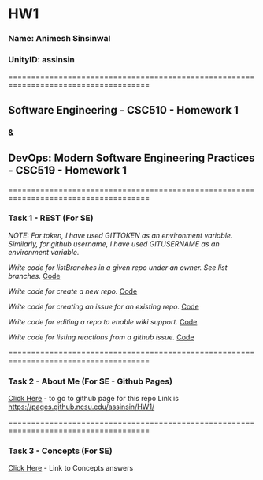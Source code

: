 # HW1

### Name: Animesh Sinsinwal
### UnityID: assinsin

=====================================================================================
## Software Engineering - CSC510 - Homework 1
### &
## DevOps: Modern Software Engineering Practices - CSC519 - Homework 1
=====================================================================================

### Task 1 - REST (For SE)
_NOTE: For token, I have used GITTOKEN as an environment variable. Similarly, for github username, I have used GITUSERNAME as an environment variable._

_Write code for listBranches in a given repo under an owner. See list branches._
[Code](https://github.ncsu.edu/assinsin/HW1/blob/master/listbranches.js) </br>

_Write code for create a new repo._
[Code](https://github.ncsu.edu/assinsin/HW1/blob/master/createNewRepo.js) </br>

_Write code for creating an issue for an existing repo._
[Code](https://github.ncsu.edu/assinsin/HW1/blob/master/createIssue.js) </br>

_Write code for editing a repo to enable wiki support._
[Code](https://github.ncsu.edu/assinsin/HW1/blob/master/editRepo.js) </br>

_Write code for listing reactions from a github issue._
[Code](https://github.ncsu.edu/assinsin/HW1/blob/master/listReactions.js) </br>

=====================================================================================

### Task 2 - About Me (For SE - Github Pages)
[Click Here](https://pages.github.ncsu.edu/assinsin/HW1/) - to go to github page for this repo 
Link is https://pages.github.ncsu.edu/assinsin/HW1/

=====================================================================================

### Task 3 - Concepts (For SE)
[Click Here](https://github.ncsu.edu/assinsin/HW1/blob/master/Concepts.md) - Link to Concepts answers